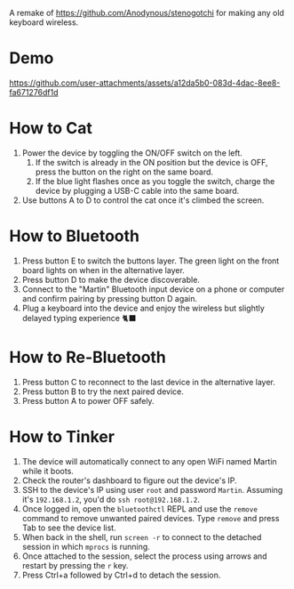 A remake of https://github.com/Anodynous/stenogotchi for making any old keyboard wireless.

# Demo

https://github.com/user-attachments/assets/a12da5b0-083d-4dac-8ee8-fa671276df1d

# How to Cat

1. Power the device by toggling the ON/OFF switch on the left.
   1. If the switch is already in the ON position but the device is OFF,
      press the button on the right on the same board.
   2. If the blue light flashes once as you toggle the switch,
      charge the device by plugging a USB-C cable into the same board.
2. Use buttons A to D to control the cat once it's climbed the screen.

# How to Bluetooth

1. Press button E to switch the buttons layer.
   The green light on the front board lights on when in the alternative layer.
2. Press button D to make the device discoverable.
4. Connect to the "Martin" Bluetooth input device on a phone or computer and confirm pairing by pressing button D again.
5. Plug a keyboard into the device and enjoy the wireless but slightly delayed typing experience 🐈‍⬛ 

# How to Re-Bluetooth

1. Press button C to reconnect to the last device in the alternative layer.
2. Press button B to try the next paired device.
3. Press button A to power OFF safely.

# How to Tinker

1. The device will automatically connect to any open WiFi named Martin while it boots.
2. Check the router's dashboard to figure out the device's IP.
3. SSH to the device's IP using user `root` and password `Martin`. Assuming it's `192.168.1.2`, you'd do `ssh root@192.168.1.2`.
4. Once logged in, open the `bluetoothctl` REPL and use the `remove` command to remove unwanted paired devices. Type `remove` and press Tab to see the device list.
5. When back in the shell, run `screen -r` to connect to the detached session in which `mprocs` is running.
6. Once attached to the session, select the process using arrows and restart by pressing the `r` key.
7. Press Ctrl+a followed by Ctrl+d to detach the session. 

